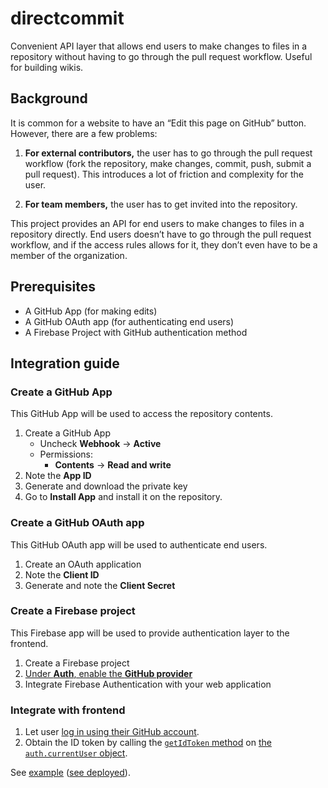 # directcommit

Convenient API layer that allows end users to make changes to files in a repository without having to go through the pull request workflow. Useful for building wikis.

## Background

It is common for a website to have an “Edit this page on GitHub” button. However, there are a few problems:

1. **For external contributors,** the user has to go through the pull request workflow (fork the repository, make changes, commit, push, submit a pull request). This introduces a lot of friction and complexity for the user.

2. **For team members,** the user has to get invited into the repository.

This project provides an API for end users to make changes to files in a repository directly. End users doesn’t have to go through the pull request workflow, and if the access rules allows for it, they don’t even have to be a member of the organization.

## Prerequisites

- A GitHub App (for making edits)
- A GitHub OAuth app (for authenticating end users)
- A Firebase Project with GitHub authentication method

## Integration guide

### Create a GitHub App

This GitHub App will be used to access the repository contents.

1. Create a GitHub App
   - Uncheck **Webhook** &rarr; **Active**
   - Permissions:
     - **Contents** &rarr; **Read and write**
2. Note the **App ID**
3. Generate and download the private key
4. Go to **Install App** and install it on the repository.

### Create a GitHub OAuth app

This GitHub OAuth app will be used to authenticate end users.

1. Create an OAuth application
2. Note the **Client ID**
3. Generate and note the **Client Secret**

### Create a Firebase project

This Firebase app will be used to provide authentication layer to the frontend.

1. Create a Firebase project
2. [Under **Auth**, enable the **GitHub provider**](https://firebase.google.com/docs/auth/web/github-auth)
3. Integrate Firebase Authentication with your web application

### Integrate with frontend

1. Let user [log in using their GitHub account](https://firebase.google.com/docs/auth/web/github-auth).
2. Obtain the ID token by calling the [`getIdToken` method](https://firebase.google.com/docs/reference/js/auth.user#usergetidtoken) on [the `auth.currentUser` object](https://firebase.google.com/docs/reference/js/auth.auth.md#authcurrentuser).

See [example](https://github.com/dtinth/directcommit-example/blob/main/public/index.html) ([see deployed](https://directcommit.firebaseapp.com/)).